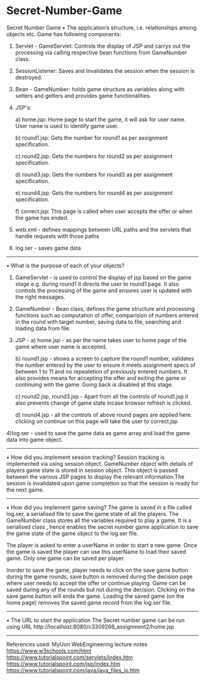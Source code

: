 # Secret-Number-Game
Secret Number Game
• The application’s structure, i.e. relationships among objects etc. 
Game has following components:
1) Servlet - GameServlet: Controls the display of JSP and carrys out the processing via calling respective bean functions from GameNumber class.
2) SessionListener: Saves and Invalidates the session when the session is destroyed.
2) Bean - GameNumber: holds game structure as variables along with setters and getters and provides game functionalities.
3) JSP's:

	a) home.jsp: Home page to start the game, it will ask for user name. User name is used to identify game user.
	
	b) round1.jsp: Gets the number for round1 as per assignment specification.
	
	c) round2.jsp: Gets the numbers for round2 as per assignment specification.
	
	d) round3.jsp: Gets the numbers for round3 as per assignment specification.
	
	e) round4.jsp: Gets the numbers for round4 as per assignment specification.
	
	f) correct.jsp: This page is called when user accepts the offer or when the game has ended.
	
4) web.xml - defines mappings between URL paths and the servlets that handle requests with those paths
5) log.ser - saves game data

************************************************************************************************************************

• What is the purpose of each of your objects? 
1) GameServlet - is used to control the display of jsp based on the game stage e.g. during round1 it directs the user to round1 page. It also controls the processing of the game and ensures user is updated with the right messages.
2) GameNumber - Bean class, defines the game structure and processing functions such as computation of offer, comparision of numbers entered in the round with target number, saving data to file, searching and loading data from file.
3) JSP -
	a) home.jsp - as per the name takes user to home page of the game where user name is accepted.
	
	b) round1.jsp - shows a screen to capture the round1 number, validates the number entered by the user to ensure it meets assignment specs of between 1 to 11 and no repeatetion of previously entered numbers. It also provides means for accepting the offer and exiting the game or continuing with the game. Going back is disabled at this stage.
	
	c) round2.jsp, round3.jsp - Apart from all the controls of round1.jsp it also prevents change of game state incase browser refresh is clicked.
	
	d) round4.jsp - all the controls of above round pages are applied here. clicking on continue on this page will take the user to correct.jsp
	
4)log.ser - used to save the game data as game array and load the game data into game object.	

************************************************************************************************************************

• How did you implement session tracking? 
Session tracking is implemented via using session object. GameNumber object with details of players game state is stored in session object. This object is passed between the various JSP pages to display the relevant information.The session is invalidated upon game completion so that the session is ready for the next game.

************************************************************************************************************************

• How did you implement game saving?
The game is saved in a file called log.ser, a serialised file to save the game state of all the players.
The GameNumber class stores all the variables required to play a game. It is a serialised class , hence enables the secret number game application to save the game state of the game object to the log.ser file.

The player is asked to enter a userName in order to start a new game. Once the game is saved the player can use this userName to load their saved game. Only one game can be saved per player.

Inorder to save the game, player needs to click on the save game button during the game rounds,  save button is removed during the decision page where user needs to accept the offer or continue playing. Game can be saved during any of the rounds but not during the decision. Clicking on the save game button will ends the game. Loading the saved game (on the home page) removes the saved game record from the log.ser file.

************************************************************************************************************************

• The URL to start the application
The Secret number game can be run using URL  http://localhost:8080/c3309266_assignment2/home.jsp

************************************************************************************************************************
References used:
MyUon WebEngineering lecture notes
https://www.w3schools.com/html
https://www.tutorialspoint.com/servlets/index.htm
https://www.tutorialspoint.com/jsp/index.htm
https://www.tutorialspoint.com/java/java_files_io.htm
